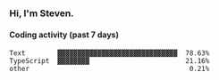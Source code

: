 ### Hi, I'm Steven.

#### Coding activity (past 7 days)
```
Text        ▓▓▓▓▓▓▓▓▓▓▓▓▓▓▓▓▓▓▓▓▓▓▓▓▓▓▓▓▓▓  78.63%
TypeScript  ▓▓▓▓▓▓▓▓                        21.16%
other                                        0.21%
```
